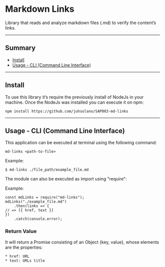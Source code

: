 # Markdown Links

Library that reads and analyze markdown files (.md) to verify the content’s links.
***
## Summary
* [Install](#1-install)
* [Usage - CLI (Command Line Interface)](#2-usage)

***
## Install
 
To use this library it’s require the previously  install of NodeJs in your machine. 
Once the NodeJs was installed you can execute it on npm:

    npm install https://github.com/juhsolano/SAP003-md-links

***
## Usage - CLI (Command Line Interface) 

This application can be executed at terminal using the following command:

    md-links <path-to-file>

Example:

    $ md-links ./file_path/example_file.md

The module can also be executed as import using "require":

Example: 

    const mdLinks = require("md-links");
    mdLinks("./example_file.md")
        .then(links => {
    // => [{ href, text }]
    })
        .catch(console.error);

### Return Value

It will return a Promise consisting of an Object {key, value}, whose elements  are the properties:

    * href: URL 
    * text: URLs title 
